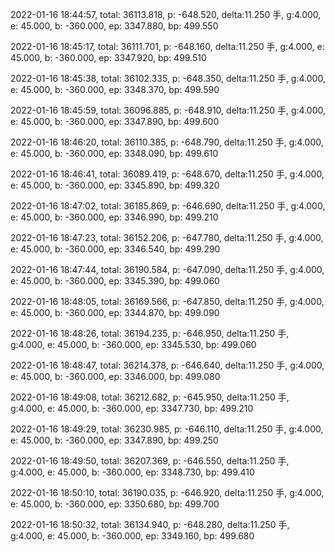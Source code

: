 2022-01-16 18:44:57, total: 36113.818, p: -648.520, delta:11.250 手, g:4.000, e: 45.000, b: -360.000, ep: 3347.880, bp: 499.550

2022-01-16 18:45:17, total: 36111.701, p: -648.160, delta:11.250 手, g:4.000, e: 45.000, b: -360.000, ep: 3347.920, bp: 499.510

2022-01-16 18:45:38, total: 36102.335, p: -648.350, delta:11.250 手, g:4.000, e: 45.000, b: -360.000, ep: 3348.370, bp: 499.590

2022-01-16 18:45:59, total: 36096.885, p: -648.910, delta:11.250 手, g:4.000, e: 45.000, b: -360.000, ep: 3347.890, bp: 499.600

2022-01-16 18:46:20, total: 36110.385, p: -648.790, delta:11.250 手, g:4.000, e: 45.000, b: -360.000, ep: 3348.090, bp: 499.610

2022-01-16 18:46:41, total: 36089.419, p: -648.670, delta:11.250 手, g:4.000, e: 45.000, b: -360.000, ep: 3345.890, bp: 499.320

2022-01-16 18:47:02, total: 36185.869, p: -646.690, delta:11.250 手, g:4.000, e: 45.000, b: -360.000, ep: 3346.990, bp: 499.210

2022-01-16 18:47:23, total: 36152.206, p: -647.780, delta:11.250 手, g:4.000, e: 45.000, b: -360.000, ep: 3346.540, bp: 499.290

2022-01-16 18:47:44, total: 36190.584, p: -647.090, delta:11.250 手, g:4.000, e: 45.000, b: -360.000, ep: 3345.390, bp: 499.060

2022-01-16 18:48:05, total: 36169.566, p: -647.850, delta:11.250 手, g:4.000, e: 45.000, b: -360.000, ep: 3344.870, bp: 499.090

2022-01-16 18:48:26, total: 36194.235, p: -646.950, delta:11.250 手, g:4.000, e: 45.000, b: -360.000, ep: 3345.530, bp: 499.060

2022-01-16 18:48:47, total: 36214.378, p: -646.640, delta:11.250 手, g:4.000, e: 45.000, b: -360.000, ep: 3346.000, bp: 499.080

2022-01-16 18:49:08, total: 36212.682, p: -645.950, delta:11.250 手, g:4.000, e: 45.000, b: -360.000, ep: 3347.730, bp: 499.210

2022-01-16 18:49:29, total: 36230.985, p: -646.110, delta:11.250 手, g:4.000, e: 45.000, b: -360.000, ep: 3347.890, bp: 499.250

2022-01-16 18:49:50, total: 36207.369, p: -646.550, delta:11.250 手, g:4.000, e: 45.000, b: -360.000, ep: 3348.730, bp: 499.410

2022-01-16 18:50:10, total: 36190.035, p: -646.920, delta:11.250 手, g:4.000, e: 45.000, b: -360.000, ep: 3350.680, bp: 499.700

2022-01-16 18:50:32, total: 36134.940, p: -648.280, delta:11.250 手, g:4.000, e: 45.000, b: -360.000, ep: 3349.160, bp: 499.680